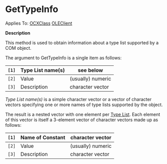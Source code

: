 




<h1 class="heading"><span class="name">GetTypeInfo</span></h1>

Applies To: [OCXClass](./ocxclass.md) [OLEClient](./oleclient.md)


**Description**


This method is used to obtain information about a type list supported by a COM object.


The argument to GetTypeInfo is a single item as follows:


| `[1]` | Type List name(s) | see below |
| --- | --- | ---  |
| `[2]` | Value | (usually) numeric |
| `[3]` | Description | character vector |


*Type List name(s)* is a simple character vector or a vector of character vectors specifying one or more names of type lists supported by the object.


The result is a nested vector with one element per [Type List](./typelist.md). Each element of this vector is itself a 3-element vector of character vectors made up as follows:


| `[1]` | Name of Constant | character vector |
| --- | --- | ---  |
| `[2]` | Value | (usually) numeric |
| `[3]` | Description | character vector |



